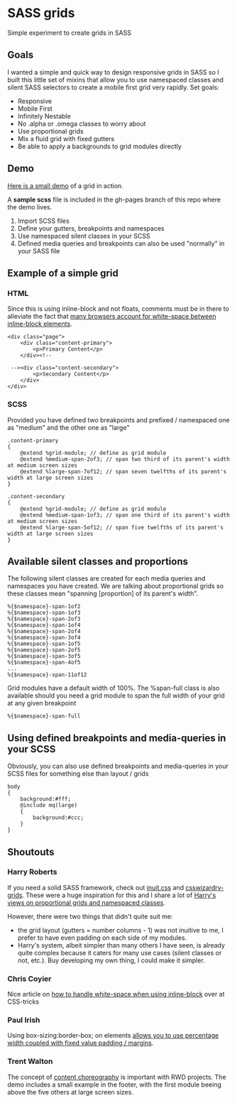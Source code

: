 # SASS grids

Simple experiment to create grids in SASS

## Goals

I wanted a simple and quick way to design responsive grids in SASS so I built this little set of mixins that allow you to use namespaced classes and silent SASS selectors to create a mobile first grid very rapidly. Set goals:

- Responsive
- Mobile First
- Infinitely Nestable
- No .alpha or .omega classes to worry about
- Use proportional grids
- Mix a fluid grid with fixed gutters
- Be able to apply a backgrounds to grid modules directly

## Demo

[Here is a small demo](http://jeromecoupe.github.io/sassgrids/) of a grid in action.

A **sample scss** file is included in the gh-pages branch of this repo where the demo lives.

1. Import SCSS files
2. Define your gutters, breakpoints and namespaces
3. Use namespaced silent classes in your SCSS
4. Defined media queries and breakpoints can also be used "normally" in your SASS file

## Example of a simple grid

### HTML

Since this is using inline-block and not floats, comments must be in there to alleviate the fact that [many browsers account for white-space between inline-block elements](http://css-tricks.com/fighting-the-space-between-inline-block-elements/).

	<div class="page">
		<div class="content-primary">
			<p>Primary Content</p>
		</div><!--

	 --><div class="content-secondary">
	 		<p>Secondary Content</p>
		</div>
	</div>

### SCSS

Provided you have defined two breakpoints and prefixed / namespaced one as "medium" and the other one as "large"

	.content-primary
	{
		@extend %grid-module; // define as grid module
		@extend %medium-span-2of3; // span two third of its parent's width at medium screen sizes
		@extend %large-span-7of12; // span seven twelfths of its parent's width at large screen sizes
	}

	.content-secondary
	{
		@extend %grid-module; // define as grid module
		@extend %medium-span-1of3; // span one third of its parent's width at medium screen sizes
		@extend %large-span-5of12; // span five twelfths of its parent's width at large screen sizes
	}

## Available silent classes and proportions

The following silent classes are created for each media queries and namespaces you have created. We are talking about proportional grids so these classes mean "spanning [proportion] of its parent's width".

	%{$namespace}-span-1of2
	%{$namespace}-span-1of3
	%{$namespace}-span-2of3
	%{$namespace}-span-1of4
	%{$namespace}-span-2of4
	%{$namespace}-span-3of4
	%{$namespace}-span-1of5
	%{$namespace}-span-2of5
	%{$namespace}-span-3of5
	%{$namespace}-span-4of5
	...
	%{$namespace}-span-11of12

Grid modules have a default width of 100%. The %span-full class is also available should you need a grid module to span the full width of your grid at any given breakpoint

	%{$namespace}-span-full

## Using defined breakpoints and media-queries in your SCSS

Obviously, you can also use defined breakpoints and media-queries in your SCSS files for something else than layout / grids

	body
	{
		background:#fff;
		@include mq(large)
		{
			background:#ccc;
		}
	}

## Shoutouts

### Harry Roberts

If you need a solid SASS framework, check out [inuit.css](http://inuitcss.com/) and [csswizardry-grids](https://github.com/csswizardry/csswizardry-grids). These were a huge inspiration for this and I share a lot of [Harry's views on proportional grids and namespaced classes](http://csswizardry.com/2013/02/responsive-grid-systems-a-solution/).

However, there were two things that didn't quite suit me:

- the grid layout (gutters = number columns - 1) was not inuitive to me, I prefer to have even padding on each side of my modules.
- Harry's system, albeit simpler than many others I have seen, is already quite complex because it caters for many use cases (silent classes or not, etc.). Buy developing my own thing, I could make it simpler.

### Chris Coyier

Nice article on [how to handle white-space when using inline-block](http://css-tricks.com/fighting-the-space-between-inline-block-elements/) over at CSS-tricks

### Paul Irish

Using box-sizing:border-box; on elements [allows you to use percentage width coupled with fixed value padding / margins](http://paulirish.com/2012/box-sizing-border-box-ftw/).

### Trent Walton

The concept of [content choreography](http://trentwalton.com/2011/07/14/content-choreography/) is important with RWD projects. The demo includes a small example in the footer, with the first module beeing above the five others at large screen sizes.